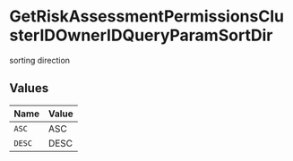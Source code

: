 # GetRiskAssessmentPermissionsClusterIDOwnerIDQueryParamSortDir

sorting direction


## Values

| Name   | Value  |
| ------ | ------ |
| `ASC`  | ASC    |
| `DESC` | DESC   |